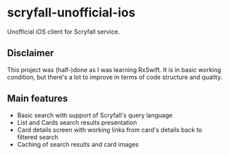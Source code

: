 # scryfall-unofficial-ios
Unofficial iOS client for Scryfall service.

## Disclaimer
This project was (half-)done as I was learning RxSwift. It is in basic working condition, but there's a lot to improve in terms of code structure and quality.

## Main features
- Basic search with support of Scryfall's query language
- List and Cards search results presentation
- Card details screen with working links from card's details back to filtered search
- Caching of search results and card images
